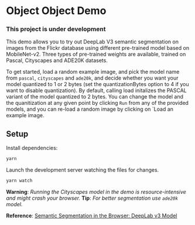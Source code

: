 # Object Object Demo
### This project is under development

This demo allows you to try out DeepLab V3 semantic segmentation on images from the Flickr database using different pre-trained model based on MobileNet-v2. Three types of pre-trained weights are available, trained on Pascal, Cityscapes and ADE20K datasets.

To get started, load a random example image, and pick the model name from `pascal`, `cityscapes` and `ade20k`, and decide whether you want your model quantized to 1 or 2 bytes (set the quantizationBytes option to 4 if you want to disable quantization). By default, calling load initalizes the PASCAL variant of the model quantized to 2 bytes. You can change the model and the quanitization at any given point by clicking `Run` from any of the provided models, and you can re-load a random image by clicking on `Load an example image. 

## Setup

Install dependencies:

```sh
yarn
```

Launch the development server watching the files for changes.

```sh
yarn watch
```

**Warning**: *Running the Cityscapes model in the demo is resource-intensive and might crash your browser.*
**Tip**: *For better segmentation use `ade20k` model.*

**Reference**: [Semantic Segmentation in the Browser: DeepLab v3 Model
](https://github.com/tensorflow/tfjs-models/tree/master/deeplab)
